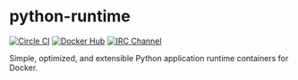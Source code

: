# python-runtime

[![Circle CI](https://circleci.com/gh/gliderlabs/python-runtime.png?style=shield)](https://circleci.com/gh/gliderlabs/python-runtime)
[![Docker Hub](https://img.shields.io/badge/docker-ready-blue.svg)](https://registry.hub.docker.com/u/gliderlabs/python-runtime/)
[![IRC Channel](https://img.shields.io/badge/irc-%23gliderlabs-blue.svg)](https://kiwiirc.com/client/irc.freenode.net/#gliderlabs)

Simple, optimized, and extensible Python application runtime containers for Docker.
